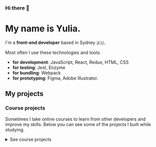 ### Hi there 👋
# My name is Yulia.
I'm a **front-end developer** based in Sydney 🇦🇺.

Most often I use these technologies and tools:
* **for development**: JavaScript, React, Redux, HTML, CSS
* **for testing**: Jest, Enzyme
* **for bundling**: Webpack
* **for prototyping**: Figma, Adobe Illustrator.

## My projects
<!--
## Personal projects - Coming soon
-->

### Course projects
Sometimes I take online courses to learn from other developers and improve my skills. Below you can see some of the projects I built while studying.
<details>
<summary>
  See course projects
</summary>

| Project     | Description | Technologies | Completed |
| ------| ------ | -----| ---- |
| [Six cities](https://github.com/truefiesta/six-cities) | A vacation rental online marketplace build with React. It provides detailed information about current offers, allows users to log in, leave a review, see offers' locations on map and more. | TypeScript, React, Redux, Jest, Enzyme, Leaflet, Webpack | Aug 2020 |
| [Big Trip](https://github.com/truefiesta/big-trip)  | A trip planner SPA. Users can create itinerary, calculate expenses and get information about tourist attractions located near the destinations included in the trip. | JavaScript ES6, Webpack, Chart.js, Flatpickr.js, Moment.js | May 2020 |
| [Keksobooking](https://github.com/truefiesta/keksobooking) | A web application that allows users to see rental properties in the center of Tokio city and create a detailed listing of their property if they want others to find it. | JavaScript ES5 | Mar 2020 |
| [Mishka](https://github.com/truefiesta/mishka) | A markup of a responsive e-commerce website. Mishka store sells cute hand-made creations that could be bought to decorate your home or as a gift for someone special. | Gulp, HTML5, SASS, BEM, cross browser compartibility (including Interner Explorer 11) | Jan 2020 |
| [Device](https://github.com/truefiesta/device) | An e-commerce website of a store called Device. Device store specializes in gadgets. | HTML5, CSS3, JavaScript, cross browser compartibility (including Interner Explorer 11) | Nov 2019 |
</details>
<!--
**truefiesta/truefiesta** is a ✨ _special_ ✨ repository because its `README.md` (this file) appears on your GitHub profile.

Here are some ideas to get you started:

- 🔭 I’m currently working on ...
- 🌱 I’m currently learning ...
- 👯 I’m looking to collaborate on ...
- 🤔 I’m looking for help with ...
- 💬 Ask me about ...
- 📫 How to reach me: ...
- 😄 Pronouns: ...
- ⚡ Fun fact: ...
-->
